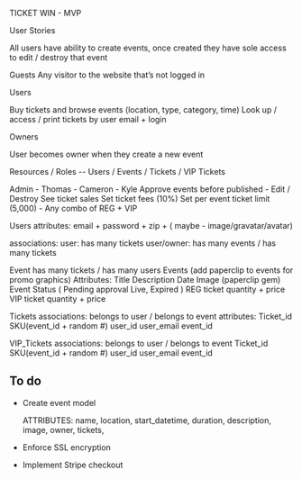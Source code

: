 TICKET WIN - MVP

User Stories

All users have ability to create events, once created they have sole access to edit / destroy that event

Guests
Any visitor to the website that’s not logged in

Users

Buy tickets and browse events (location, type, category, time) 
Look up / access / print tickets by user email + login

Owners

User becomes owner when they create a new event 

Resources / Roles -- Users / Events / Tickets / VIP Tickets

Admin - Thomas - Cameron - Kyle
Approve events before published - Edit / Destroy
See ticket sales
Set ticket fees (10%)
Set per event ticket limit (5,000) - Any combo of REG + VIP

Users 
attributes: email + password + zip + ( maybe - image/gravatar/avatar)

associations:
user: has many tickets 
user/owner: has many events / has many tickets

Event has many tickets / has many users
Events (add paperclip to events for promo graphics)
Attributes: 
Title
Description
Date 
Image (paperclip gem) 
Event Status ( Pending approval Live, Expired ) 
REG ticket quantity + price
VIP ticket quantity + price

Tickets 
associations: belongs to user / belongs to event 
attributes: 
Ticket_id 
SKU(event_id + random #) 
user_id 
user_email
event_id 


VIP_Tickets 
associations: belongs to user / belongs to event 
Ticket_id 
SKU(event_id + random #) 
user_id 
user_email
event_id 


## To do

* Create event model

    ATTRIBUTES: name, location, start_datetime, duration, description, image,
    owner, tickets, 

* Enforce SSL encryption
* Implement Stripe checkout
